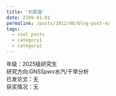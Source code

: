 ```yaml
---
title: '刘若涵'
date: 2199-01-01
permalink: /posts/2012/08/blog-post-4/
tags:
  - cool posts
  - category1
  - category2
---
```


年级：2025级研究生                 
研究方向:GNSSpwv水汽/干旱分析                 
已发论文：无                 
获奖情况：无                 
